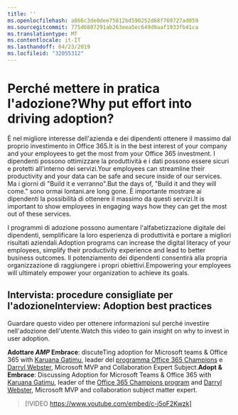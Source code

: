 ```yaml
---
title: ''
ms.openlocfilehash: a866c3de0dee75812bd590252d68f769727ad059
ms.sourcegitcommit: 775d6807291ab263eea5ec649d9aaf1933fb41ca
ms.translationtype: MT
ms.contentlocale: it-IT
ms.lasthandoff: 04/23/2019
ms.locfileid: "32055312"
---
```

# <a name="why-put-effort-into-driving-adoption"></a><span data-ttu-id="2307e-103">Perché mettere in pratica l'adozione?</span><span class="sxs-lookup"><span data-stu-id="2307e-103">Why put effort into driving adoption?</span></span>  

<span data-ttu-id="2307e-104">È nel migliore interesse dell'azienda e dei dipendenti ottenere il massimo dal proprio investimento in Office 365.</span><span class="sxs-lookup"><span data-stu-id="2307e-104">It is in the best interest of your company and your employees to get the most from your Office 365 investment.</span></span>  <span data-ttu-id="2307e-105">I dipendenti possono ottimizzare la produttività e i dati possono essere sicuri e protetti all'interno dei servizi.</span><span class="sxs-lookup"><span data-stu-id="2307e-105">Your employees can streamline their productivity and your data can be safe and secure inside of our services.</span></span>  <span data-ttu-id="2307e-106">Ma i giorni di "Build it e verranno".</span><span class="sxs-lookup"><span data-stu-id="2307e-106">But the days of, "Build it and they will come."</span></span> <span data-ttu-id="2307e-107">sono ormai lontani.</span><span class="sxs-lookup"><span data-stu-id="2307e-107">are long gone.</span></span>  <span data-ttu-id="2307e-108">È importante mostrare ai dipendenti la possibilità di ottenere il massimo da questi servizi.</span><span class="sxs-lookup"><span data-stu-id="2307e-108">It is important to show employees in engaging ways how they can get the most out of these services.</span></span>

<span data-ttu-id="2307e-109">I programmi di adozione possono aumentare l'alfabetizzazione digitale dei dipendenti, semplificare la loro esperienza di produttività e portare a migliori risultati aziendali.</span><span class="sxs-lookup"><span data-stu-id="2307e-109">Adoption programs can increase the digital literacy of your employees, simplify their productivity experience and lead to better business outcomes.</span></span> <span data-ttu-id="2307e-110">Il potenziamento dei dipendenti consentirà alla propria organizzazione di raggiungere i propri obiettivi.</span><span class="sxs-lookup"><span data-stu-id="2307e-110">Empowering your employees will ultimately empower your organization to achieve its goals.</span></span> 

## <a name="interview-adoption-best-practices"></a><span data-ttu-id="2307e-111">Intervista: procedure consigliate per l'adozione</span><span class="sxs-lookup"><span data-stu-id="2307e-111">Interview: Adoption best practices</span></span>

<span data-ttu-id="2307e-112">Guardare questo video per ottenere informazioni sul perché investire nell'adozione dell'utente.</span><span class="sxs-lookup"><span data-stu-id="2307e-112">Watch this video to gain insight on why to invest in user adoption.</span></span>  

<span data-ttu-id="2307e-113">**Adottare _AMP_ Embrace**: discuteTing adoption for Microsoft teams & Office 365 with [Karuana Gatimu](https://linkedin.com/in/karuanagatimu), leader del [programma Office 365 Champions](https://aka.ms/O365Champions) e [Darryl Webster](https://webster.net.nz/), Microsoft MVP and Collaboration Expert Subject.</span><span class="sxs-lookup"><span data-stu-id="2307e-113">**Adopt & Embrace**: Discussing Adoption for Microsoft Teams & Office 365 with [Karuana Gatimu](https://linkedin.com/in/karuanagatimu), leader of the [Office 365 Champions program](https://aka.ms/O365Champions) and [Darryl Webster](https://webster.net.nz/), Microsoft MVP and collaboration subject matter expert.</span></span> 

> [!VIDEO https://www.youtube.com/embed/c-j5oF2Kwzk]

